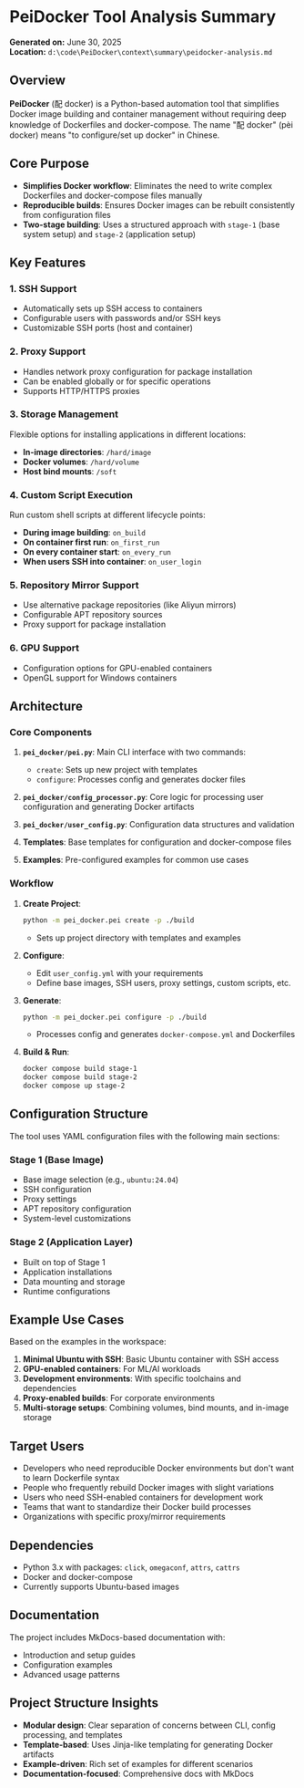 # PeiDocker Tool Analysis Summary

**Generated on:** June 30, 2025  
**Location:** `d:\code\PeiDocker\context\summary\peidocker-analysis.md`

## Overview

**PeiDocker** (配 docker) is a Python-based automation tool that simplifies Docker image building and container management without requiring deep knowledge of Dockerfiles and docker-compose. The name "配 docker" (pèi docker) means "to configure/set up docker" in Chinese.

## Core Purpose

- **Simplifies Docker workflow**: Eliminates the need to write complex Dockerfiles and docker-compose files manually
- **Reproducible builds**: Ensures Docker images can be rebuilt consistently from configuration files
- **Two-stage building**: Uses a structured approach with `stage-1` (base system setup) and `stage-2` (application setup)

## Key Features

### 1. SSH Support
- Automatically sets up SSH access to containers
- Configurable users with passwords and/or SSH keys
- Customizable SSH ports (host and container)

### 2. Proxy Support
- Handles network proxy configuration for package installation
- Can be enabled globally or for specific operations
- Supports HTTP/HTTPS proxies

### 3. Storage Management
Flexible options for installing applications in different locations:
- **In-image directories**: `/hard/image`
- **Docker volumes**: `/hard/volume`
- **Host bind mounts**: `/soft`

### 4. Custom Script Execution
Run custom shell scripts at different lifecycle points:
- **During image building**: `on_build`
- **On container first run**: `on_first_run`
- **On every container start**: `on_every_run`
- **When users SSH into container**: `on_user_login`

### 5. Repository Mirror Support
- Use alternative package repositories (like Aliyun mirrors)
- Configurable APT repository sources
- Proxy support for package installation

### 6. GPU Support
- Configuration options for GPU-enabled containers
- OpenGL support for Windows containers

## Architecture

### Core Components

1. **`pei_docker/pei.py`**: Main CLI interface with two commands:
   - `create`: Sets up new project with templates
   - `configure`: Processes config and generates docker files

2. **`pei_docker/config_processor.py`**: Core logic for processing user configuration and generating Docker artifacts

3. **`pei_docker/user_config.py`**: Configuration data structures and validation

4. **Templates**: Base templates for configuration and docker-compose files

5. **Examples**: Pre-configured examples for common use cases

### Workflow

1. **Create Project**: 
   ```bash
   python -m pei_docker.pei create -p ./build
   ```
   - Sets up project directory with templates and examples

2. **Configure**: 
   - Edit `user_config.yml` with your requirements
   - Define base images, SSH users, proxy settings, custom scripts, etc.

3. **Generate**: 
   ```bash
   python -m pei_docker.pei configure -p ./build
   ```
   - Processes config and generates `docker-compose.yml` and Dockerfiles

4. **Build & Run**: 
   ```bash
   docker compose build stage-1
   docker compose build stage-2
   docker compose up stage-2
   ```

## Configuration Structure

The tool uses YAML configuration files with the following main sections:

### Stage 1 (Base Image)
- Base image selection (e.g., `ubuntu:24.04`)
- SSH configuration
- Proxy settings
- APT repository configuration
- System-level customizations

### Stage 2 (Application Layer)
- Built on top of Stage 1
- Application installations
- Data mounting and storage
- Runtime configurations

## Example Use Cases

Based on the examples in the workspace:

1. **Minimal Ubuntu with SSH**: Basic Ubuntu container with SSH access
2. **GPU-enabled containers**: For ML/AI workloads
3. **Development environments**: With specific toolchains and dependencies
4. **Proxy-enabled builds**: For corporate environments
5. **Multi-storage setups**: Combining volumes, bind mounts, and in-image storage

## Target Users

- Developers who need reproducible Docker environments but don't want to learn Dockerfile syntax
- People who frequently rebuild Docker images with slight variations
- Users who need SSH-enabled containers for development work
- Teams that want to standardize their Docker build processes
- Organizations with specific proxy/mirror requirements

## Dependencies

- Python 3.x with packages: `click`, `omegaconf`, `attrs`, `cattrs`
- Docker and docker-compose
- Currently supports Ubuntu-based images

## Documentation

The project includes MkDocs-based documentation with:
- Introduction and setup guides
- Configuration examples
- Advanced usage patterns

## Project Structure Insights

- **Modular design**: Clear separation of concerns between CLI, config processing, and templates
- **Template-based**: Uses Jinja-like templating for generating Docker artifacts
- **Example-driven**: Rich set of examples for different scenarios
- **Documentation-focused**: Comprehensive docs with MkDocs
